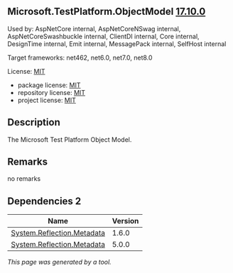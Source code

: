 Microsoft.TestPlatform.ObjectModel [17.10.0](https://www.nuget.org/packages/Microsoft.TestPlatform.ObjectModel/17.10.0)
--------------------

Used by: AspNetCore internal, AspNetCoreNSwag internal, AspNetCoreSwashbuckle internal, ClientDI internal, Core internal, DesignTime internal, Emit internal, MessagePack internal, SelfHost internal

Target frameworks: net462, net6.0, net7.0, net8.0

License: [MIT](../../../../licenses/mit) 

- package license: [MIT](https://licenses.nuget.org/MIT) 
- repository license: [MIT](https://github.com/microsoft/vstest) 
- project license: [MIT](https://github.com/microsoft/vstest) 

Description
-----------
The Microsoft Test Platform Object Model.

Remarks
-----------
no remarks


Dependencies 2
-----------

|Name|Version|
|----------|:----|
|[System.Reflection.Metadata](../../../../packages/nuget.org/system.reflection.metadata/1.6.0)|1.6.0|
|[System.Reflection.Metadata](../../../../packages/nuget.org/system.reflection.metadata/5.0.0)|5.0.0|

*This page was generated by a tool.*